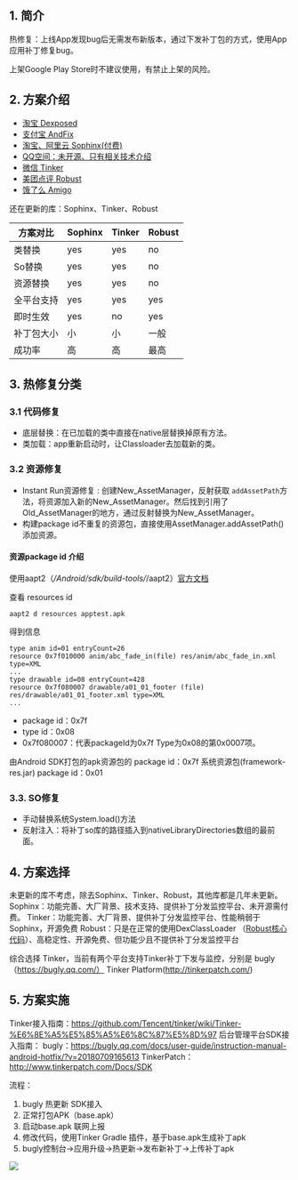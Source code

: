 ## 1. 简介
热修复：上线App发现bug后无需发布新版本，通过下发补丁包的方式，使用App应用补丁修复bug。

上架Google Play Store时不建议使用，有禁止上架的风险。

## 2. 方案介绍
- [淘宝 Dexposed](https://github.com/alibaba/dexposed)
- [支付宝 AndFix](https://github.com/alibaba/AndFix)
- [淘宝、阿里云 Sophinx(付费)](https://help.aliyun.com/product/51340.html?spm=5176.131995.673114.doc_11.581169fddMPdHR)
- [QQ空间：未开源、只有相关技术介绍](https://mp.weixin.qq.com/s?__biz=MzI1MTA1MzM2Nw==&mid=400118620&idx=1&sn=b4fdd5055731290eef12ad0d17f39d4a)
- [微信 Tinker](https://github.com/Tencent/tinker)
- [美团点评 Robust](https://github.com/Meituan-Dianping/Robust)
- [饿了么 Amigo](https://github.com/eleme/Amigo)

还在更新的库：Sophinx、Tinker、Robust

|方案对比|Sophinx|Tinker|Robust|
|-|-|-|-|
|类替换|yes|yes|no|
|So替换	|yes|yes|no|
|资源替换|yes|yes|no|
|全平台支持|yes|yes|yes|
|即时生效|yes|no|yes|
|补丁包大小|小|小|一般|
|成功率|高|高|最高|

## 3. 热修复分类
### 3.1 代码修复

- 底层替换：在已加载的类中直接在native层替换掉原有方法。
- 类加载：app重新启动时，让Classloader去加载新的类。

### 3.2 资源修复

- Instant Run资源修复 : 创建New_AssetManager，反射获取 `addAssetPath`方法，将资源加入新的New_AssetManager。然后找到引用了Old_AssetManager的地方，通过反射替换为New_AssetManager。
- 构建package id不重复的资源包，直接使用AssetManager.addAssetPath()添加资源。

#### 资源package id 介绍

使用aapt2（*/Android/sdk/build-tools/*/aapt2）[官方文档](https://developer.android.com/studio/command-line/aapt2) 

查看 resources id
```
aapt2 d resources apptest.apk 
```
得到信息
```
type anim id=01 entryCount=26
resource 0x7f010000 anim/abc_fade_in(file) res/anim/abc_fade_in.xml type=XML
...
type drawable id=08 entryCount=428
resource 0x7f080007 drawable/a01_01_footer (file) res/drawable/a01_01_footer.xml type=XML
...
```
- package id：0x7f 
- type id：0x08
- 0x7f080007：代表packageId为0x7f Type为0x08的第0x0007项。

由Android SDK打包的apk资源包的 package id：0x7f 
系统资源包(framework-res.jar) package id：0x01

### 3.3. SO修复
- 手动替换系统System.load()方法
- 反射注入：将补丁so库的路径插入到nativeLibraryDirectories数组的最前面。

## 4. 方案选择
未更新的库不考虑，除去Sophinx、Tinker、Robust，其他库都是几年未更新。
Sophinx：功能完善、大厂背景、技术支持、提供补丁分发监控平台、未开源需付费。
Tinker：功能完善、大厂背景、提供补丁分发监控平台、性能稍弱于Sophinx，开源免费
Robust：只是在正常的使用DexClassLoader （[Robust核心代码](https://github.com/Meituan-Dianping/Robust/blob/cda1436c8efb95395625bddb65868a96767f9461/patch/src/main/java/com/meituan/robust/PatchExecutojava)）、高稳定性、开源免费、但功能少且不提供补丁分发监控平台

综合选择 Tinker，当前有两个平台支持Tinker补丁下发与监控，分别是
bugly（https://bugly.qq.com/）
Tinker Platform(http://tinkerpatch.com/)

## 5. 方案实施

Tinker接入指南：https://github.com/Tencent/tinker/wiki/Tinker-%E6%8E%A5%E5%85%A5%E6%8C%87%E5%8D%97
后台管理平台SDK接入指南：
bugly：https://bugly.qq.com/docs/user-guide/instruction-manual-android-hotfix/?v=20180709165613
TinkerPatch：http://www.tinkerpatch.com/Docs/SDK

流程：
1. bugly 热更新 SDK接入
2. 正常打包APK（base.apk）
3. 启动base.apk 联网上报
4. 修改代码，使用Tinker Gradle 插件，基于base.apk生成补丁apk
5. bugly控制台->应用升级->热更新->发布新补丁->上传补丁apk

![](https://lexiangla.com/assets/b2c1875c690711eaa45f0a58ac1382bf)
